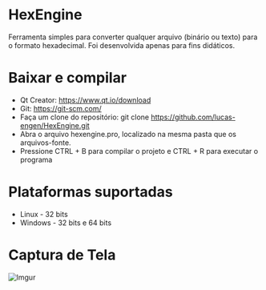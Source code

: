 # HexEngine

Ferramenta simples para converter qualquer arquivo (binário ou texto)
para o formato hexadecimal. Foi desenvolvida apenas para fins didáticos.

# Baixar e compilar
* Qt Creator: https://www.qt.io/download
* Git: https://git-scm.com/
* Faça um clone do repositório: git clone https://github.com/lucas-engen/HexEngine.git
* Abra o arquivo hexengine.pro, localizado na mesma pasta que os arquivos-fonte.
* Pressione CTRL + B para compilar o projeto e CTRL + R para executar o programa

# Plataformas suportadas
* Linux - 32 bits
* Windows - 32 bits e 64 bits

# Captura de Tela
![Imgur](https://i.imgur.com/h0WMkGc.png)